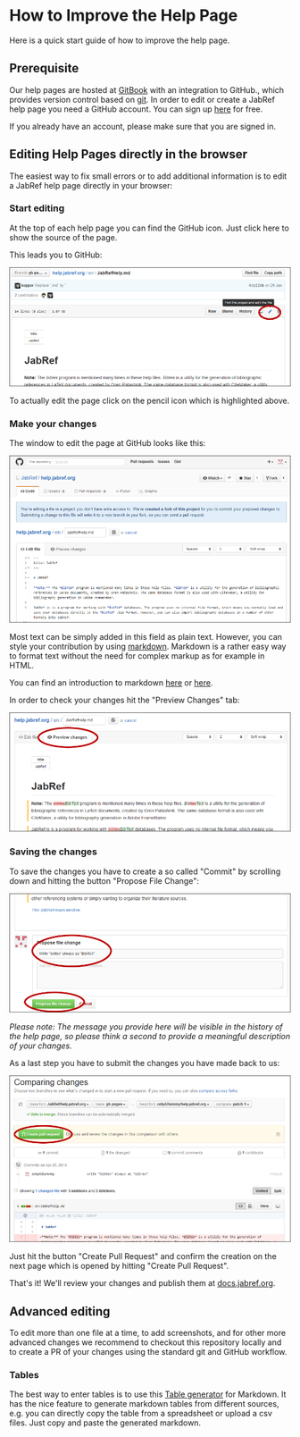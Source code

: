 # How to Improve the Help Page

Here is a quick start guide of how to improve the help page.

## Prerequisite

Our help pages are hosted at [GitBook](https://www.gitbook.com/) with an integration to GitHub., which provides version control based on [git](https://git-scm.com/). In order to edit or create a JabRef help page you need a GitHub account. You can sign up [here](https://github.com/join) for free.

If you already have an account, please make sure that you are signed in.

## Editing Help Pages directly in the browser

The easiest way to fix small errors or to add additional information is to edit a JabRef help page directly in your browser:

### Start editing

At the top of each help page you can find the GitHub icon. Just click here to show the source of the page.

This leads you to GitHub:

![Click on the pencil icon](../.gitbook/assets/screenshot-edit-pencil.png)

To actually edit the page click on the pencil icon which is highlighted above.

### Make your changes

The window to edit the page at GitHub looks like this:

![Edit view at GitHub](../.gitbook/assets/screenshot-edit-page.png)

Most text can be simply added in this field as plain text. However, you can style your contribution by using [markdown](https://daringfireball.net/projects/markdown/). Markdown is a rather easy way to format text without the need for complex markup as for example in HTML.

You can find an introduction to markdown [here](https://daringfireball.net/projects/markdown/) or [here](https://guides.github.com/features/mastering-markdown/).

In order to check your changes hit the "Preview Changes" tab:

![Edit view at GitHub](../.gitbook/assets/screenshot-edit-preview.png)

### Saving the changes

To save the changes you have to create a so called "Commit" by scrolling down and hitting the button "Propose File Change":

![Save changes](../.gitbook/assets/screenshot-edit-commit.png)

_Please note: The message you provide here will be visible in the history of the help page, so please think a second to provide a meaningful description of your changes._

As a last step you have to submit the changes you have made back to us:

![Create Pull Request](../.gitbook/assets/screenshot-edit-pullrequest.png)

Just hit the button "Create Pull Request" and confirm the creation on the next page which is opened by hitting "Create Pull Request".

That's it! We'll review your changes and publish them at [docs.jabref.org](https://docs.jabref.org).

## Advanced editing

To edit more than one file at a time, to add screenshots, and for other more advanced changes we recommend to checkout this repository locally and to create a PR of your changes using the standard git and GitHub workflow.

### Tables

The best way to enter tables is to use this [Table generator](http://www.tablesgenerator.com/markdown_tables) for Markdown. It has the nice feature to generate markdown tables from different sources, e.g. you can directly copy the table from a spreadsheet or upload a csv files. Just copy and paste the generated markdown.

